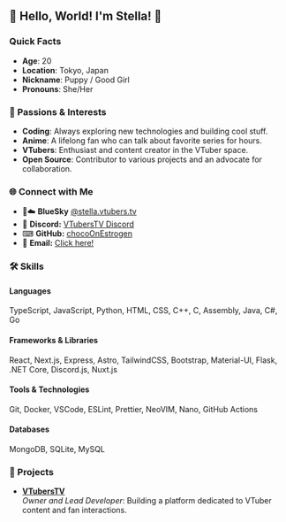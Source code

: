 ## 👋 Hello, World! I'm Stella! 🐾

### Quick Facts
- **Age**: 20  
- **Location**: Tokyo, Japan  
- **Nickname**: Puppy / Good Girl 
- **Pronouns**: She/Her  

### 💖 Passions & Interests
- **Coding**: Always exploring new technologies and building cool stuff.
- **Anime**: A lifelong fan who can talk about favorite series for hours.  
- **VTubers**: Enthusiast and content creator in the VTuber space.  
- **Open Source**: Contributor to various projects and an advocate for collaboration.

### 🌐 Connect with Me
- 🔵☁️ **BlueSky** [@stella.vtubers.tv](/links/bluesky)
- 🥏 **Discord:** [VTubersTV Discord](/links/discord)
- ⌨ **GitHub:** [chocoOnEstrogen](/links/github)
- 📧 **Email:** [Click here!](mailto:chocoOnEstrogen@gmail.com)


### 🛠️ Skills

#### **Languages**  
TypeScript, JavaScript, Python, HTML, CSS, C++, C, Assembly, Java, C#, Go  

#### **Frameworks & Libraries**  
React, Next.js, Express, Astro, TailwindCSS, Bootstrap, Material-UI, Flask, .NET Core, Discord.js, Nuxt.js  

#### **Tools & Technologies**  
Git, Docker, VSCode, ESLint, Prettier, NeoVIM, Nano, GitHub Actions  

#### **Databases**  
MongoDB, SQLite, MySQL  

### 🚀 Projects
- **[VTubersTV](https://bsky.app/profile/vtubers.tv)**  
   *Owner and Lead Developer*: Building a platform dedicated to VTuber content and fan interactions.
